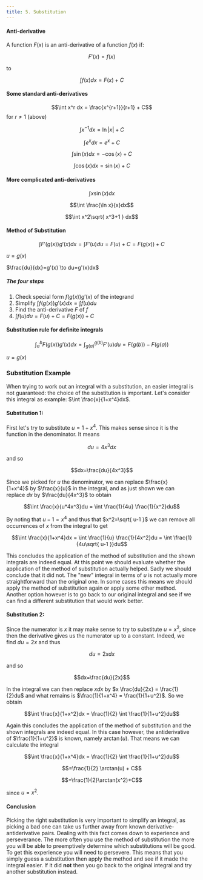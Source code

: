 ```yaml
---
title: 5. Substitution
---
```


#### Anti-derivative
A function $F(x)$ is an anti-derivative of a function $f(x)$ if:

$$F'(x) = f(x)$$

to

$$\int f(x)dx = F(x) + C$$
#### Some standard anti-derivatives
$$\int x^r dx = \frac{x^{r+1}}{r+1} + C$$ for $r\neq 1$ (above)

$$\int x^{-1}dx = \ln|x|+C$$

$$\int e^xdx=e^x+C$$

$$\int \sin(x)dx = -\cos(x)+C$$

$$\int \cos(x)dx = \sin(x)+C$$

#### More complicated anti-derivatives
$$\int x\sin(x)dx$$

$$\int \frac{\ln x}{x}dx$$

$$\int x^2\sqrt{ x^3+1 } dx$$

#### Method of Substitution
$$\int F'(g(x))g'(x)dx = \int F'(u)du = F(u)+C = F(g(x))+C$$

$u=g(x)$

$\frac{du}{dx}=g'(x) \to du=g'(x)dx$

##### The four steps
1. Check special form $f(g(x))g'(x)$ of the integrand
2. Simplify $\int f(g(x))g'(x)dx = \int f(u)du$
3. Find the anti-derivative $F$ of $f$
4. $\int f(u)du = F(u)+C=F(g(x))+C$
#### Substitution rule for definite integrals
$$\int_{a}^b F(g(x))g'(x)dx = \int_{g(a)}^{g(b)}F'(u)du = F(g(b))-F(g(a))$$

$u=g(x)$
### **Substitution Example**
When trying to work out an integral with a substitution, an easier integral is not guaranteed: the choice of the substitution is important. Let's consider this integral as example: $\int \frac{x}{1+x^4}dx$.
#### Substitution 1:
First let's try to substitute $u=1+x^4$. This makes sense since it is the function in the denominator. It means

$$du=4x^3dx$$

and so

$$dx=\frac{du}{4x^3}$$

Since we picked for $u$ the denominator, we can replace $\frac{x}{1+x^4}$ by $\frac{x}{u}$ in the integral, and as just shown we can replace $dx$ by $\frac{du}{4x^3}$ to obtain

$$\int \frac{x}{u*4x^3}du = \int \frac{1}{4u} \frac{1}{x^2}du$$

By noting that $u-1=x^4$ and thus that $x^2=\sqrt{ u-1 }$ we can remove all occurrences of $x$ from the integral to get

$$\int \frac{x}{1+x^4}dx = \int \frac{1}{u} \frac{1}{4x^2}du = \int \frac{1}{4u\sqrt{ u-1 }}du$$

This concludes the application of the method of substitution and the shown integrals are indeed equal. At this point we should evaluate whether the application of the method of substitution actually helped. Sadly we should conclude that it did not. The "new" integral in terms of $u$ is not actually more straightforward than the original one. In some cases this means we should apply the method of substitution again or apply some other method. Another option however is to go back to our original integral and see if we can find a different substitution that would work better.

#### Substitution 2:
Since the numerator is $x$ it may make sense to try to substitute $u=x^2$, since then the derivative gives us the numerator up to a constant. Indeed, we find $du=2x$ and thus

$$du=2xdx$$

and so

$$dx=\frac{du}{2x}$$

In the integral we can then replace $xdx$ by $x \frac{du}{2x} = \frac{1}{2}du$ and what remains is $\frac{1}{1+x^4} = \frac{1}{1+u^2}$. So we obtain

$$\int \frac{x}{1+x^2}dx = \frac{1}{2} \int \frac{1}{1+u^2}du$$

Again this concludes the application of the method of substitution and the shown integrals are indeed equal. In this case however, the antiderivative of $\frac{1}{1+u^2}$ is known, namely $\arctan(u)$. That means we can calculate the integral

$$\int \frac{x}{1+x^4}dx = \frac{1}{2} \int \frac{1}{1+u^2}du$$

$$=\frac{1}{2} \arctan(u) + C$$

$$=\frac{1}{2}\arctan(x^2)+C$$

since $u=x^2$.

#### Conclusion
Picking the right substitution is very important to simplify an integral, as picking a bad one can take us further away from known derivative-antiderivative pairs. Dealing with this fact comes down to experience and perseverance. The more often you use the method of substitution the more you will be able to preemptively determine which substitutions will be good. To get this experience you will need to persevere. This means that you simply guess a substitution then apply the method and see if it made the integral easier. If it did **not** then you go back to the original integral and try another substitution instead.
